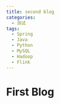 ```yaml
---
title: second blog
categories: 
  - 测试
tags:
  - Spring
  - Java
  - Python
  - MySQL
  - Hadoop
  - Flink
---
```


# First Blog

